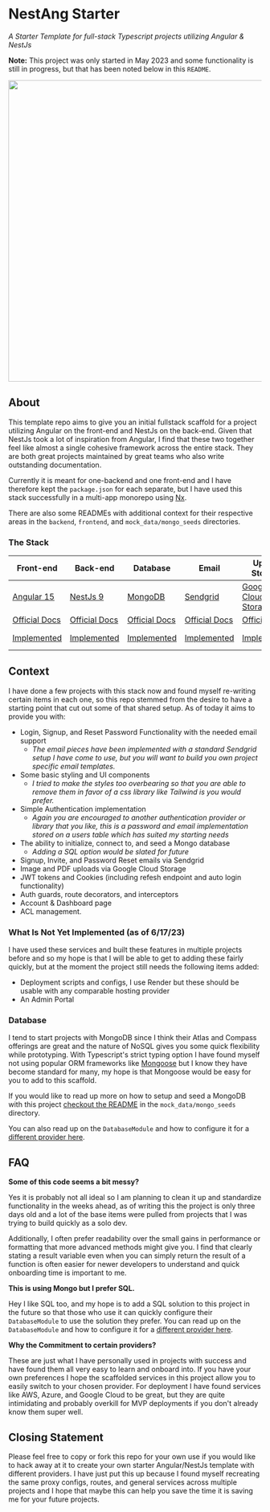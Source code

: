 # NestAng Starter

_A Starter Template for full-stack Typescript projects utilizing Angular & NestJs_

**Note:** This project was only started in May 2023 and some functionality is still in progress, but that has been
noted below in this `README`.

<img src="https://github.com/patrickstracey/NestAng-Starter/assets/8172098/c585bf4f-3512-4975-9564-0a38f25f6331"  width="600">

## About

This template repo aims to give you an initial fullstack scaffold for a project utilizing Angular on the front-end and
NestJs on the back-end. Given that NestJs took a lot of inspiration from Angular, I find that these two together feel
like almost a single cohesive framework across the entire stack. They are both great projects maintained by great teams
who also write outstanding documentation.

Currently it is meant for one-backend and one front-end and I have therefore kept the `package.json` for each separate,
but I have used this stack successfully in a multi-app monorepo using [Nx](https://nx.dev/).

There are also some READMEs with additional context for their respective areas in the `backend`, `frontend`,
and `mock_data/mongo_seeds` directories.

### The Stack

| Front-end                                                          | Back-end                                  | Database                                                            | Email                                                                                                  | Upload Storage                                      | Deployment                                     |
|--------------------------------------------------------------------|-------------------------------------------|---------------------------------------------------------------------|--------------------------------------------------------------------------------------------------------|-----------------------------------------------------|------------------------------------------------|
| [Angular 15](https://angular.io/)                                  | [NestJs 9](https://nestjs.com/)           | [MongoDB](https://www.mongodb.com/)                                 | [Sendgrid](https://sendgrid.com/)                                                                      | [Google Cloud Storage](https://cloud.google.com/)   | [Render](https://render.com/)                  |
| [Official Docs](https://angular.io/guide/developer-guide-overview) | [Official Docs](https://docs.nestjs.com/) | [Official Docs](https://www.mongodb.com/docs/drivers/node/current/) | [Official Docs](https://docs.sendgrid.com/api-reference/how-to-use-the-sendgrid-v3-api/authentication) | [Official Docs](https://cloud.google.com/storage)   | [Official Docs](https://render.com/docs/#node) |
| [Implemented](frontend/README.md)                                  | [Implemented](backend/README.md)          | [Implemented](backend/src/database/README.md)                       | [Implemented](backend/src/mail/README.md)                                                              | [Implemented](backend/src/routes/uploads/README.md) | Not Yet Implemented                            |     |

## Context

I have done a few projects with this stack now and found myself re-writing certain items in each one, so this repo
stemmed from the desire to have a starting point that cut out some of that shared setup. As of today it aims to provide
you with:

- Login, Signup, and Reset Password Functionality with the needed email support
    - _The email pieces have been implemented with a standard Sendgrid setup I have come to use, but you will want to
      build you own project specific email templates._
- Some basic styling and UI components
    - _I tried to make the styles too overbearing so that you are able to remove them in favor of a css library like
      Tailwind is you would prefer._
- Simple Authentication implementation
    - _Again you are encouraged to another authentication provider or library that you like, this is a password and
      email
      implementation stored on a users table which has suited my starting needs_
- The ability to initialize, connect to, and seed a Mongo database
    - _Adding a SQL option would be slated for future_
- Signup, Invite, and Password Reset emails via Sendgrid
- Image and PDF uploads via Google Cloud Storage
- JWT tokens and Cookies (including refesh endpoint and auto login functionality)
- Auth guards, route decorators, and interceptors
- Account & Dashboard page
- ACL management.

### What Is Not Yet Implemented (as of 6/17/23)

I have used these services and built these features in multiple projects before and so my hope is that I will be able to
get to adding these fairly quickly, but at the moment the project still needs the following items added:

- Deployment scripts and configs, I use Render but these should be usable with any comparable hosting provider
- An Admin Portal

### Database

I tend to start projects with MongoDB since I think their Atlas and Compass offerings are great and the nature of NoSQL
gives you some quick flexibility while prototyping. With Typescript's strict typing option I have found myself not using
popular ORM
frameworks like [Mongoose](https://mongoosejs.com/docs/) but I know they have become standard for many, my hope is that
Mongoose would be easy for you to add to this scaffold.

If you would like to read up more on how to setup and seed a MongoDB with this
project [checkout the README](mock_data/mongo_seeds/README.md) in the `mock_data/mongo_seeds` directory.

You can also read up on the `DatabaseModule` and how to configure it for
a [different provider here](backend/src/database/README.md).

## FAQ

**Some of this code seems a bit messy?**

Yes it is probably not all ideal so I am planning to clean it up and standardize functionality in the weeks ahead, as of
writing this the project is only three days old and a lot of the base items were pulled from projects that I was trying
to build quickly as a solo dev.

Additionally, I often prefer readability over the small gains in performance or formatting that more advanced methods
might give you. I find that clearly stating a result variable even when you can simply return the result of a function
is often easier for newer developers to understand and quick onboarding time is important to me.

**This is using Mongo but I prefer SQL.**

Hey I like SQL too, and my hope is to add a SQL solution to this project in the future so that those who use it can
quickly configure their `DatabaseModule` to use the solution they prefer. You can read up on the `DatabaseModule` and
how to configure it for
a [different provider here](backend/src/database/README.md).

**Why the Commitment to certain providers?**

These are just what I have personally used in projects with success and have found them all very easy to learn and
onboard into. If you have your own preferences I hope the scaffolded services in this project allow you to easily switch
to your chosen provider. For deployment I have found services like AWS, Azure, and Google Cloud to be great, but they
are quite intimidating and probably overkill for MVP deployments if you don't already know them super well.

## Closing Statement

Please feel free to copy or fork this repo for your own use if you would like to hack away at it to create your own
starter Angular/NestJs template with different providers. I have just put this up because I found myself recreating the
same proxy configs, routes, and general services across multiple projects and I hope that maybe this can help you save
the time it is saving me for your future projects.
